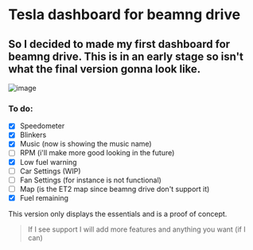 # Tesla dashboard for beamng drive

## So I decided to made my first dashboard for beamng drive. This is in an early stage so isn't what the final version gonna look like.

![image](https://tesladashboard.tomasps.tk/607shots_so.png)


### To do:
- [x] Speedometer
- [x] Blinkers
- [X] Music (now is showing the music name)
- [ ] RPM (i'll make more good looking in the future)
- [x] Low fuel warning
- [ ] Car Settings (WIP)
- [ ] Fan Settings (for instance is not functional)
- [ ] Map (is the ET2 map since beamng drive don't support it)
- [x] Fuel remaining

This version only displays the essentials and is a proof of concept.

> If I see support I will add more features and anything you want (if I can)

